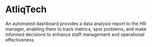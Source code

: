 # AtliqTech
An automated dashboard provides a data analysis report to the HR manager, enabling them to track metrics, spot problems, and make informed decisions to enhance staff management and operational effectiveness.
